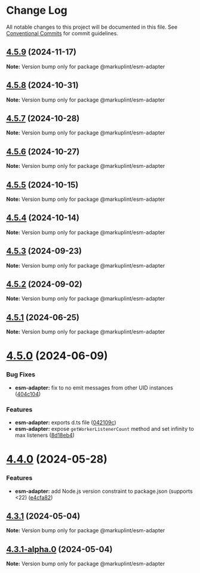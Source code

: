 # Change Log

All notable changes to this project will be documented in this file.
See [Conventional Commits](https://conventionalcommits.org) for commit guidelines.

## [4.5.9](https://github.com/markuplint/markuplint/compare/@markuplint/esm-adapter@4.5.8...@markuplint/esm-adapter@4.5.9) (2024-11-17)

**Note:** Version bump only for package @markuplint/esm-adapter

## [4.5.8](https://github.com/markuplint/markuplint/compare/@markuplint/esm-adapter@4.5.7...@markuplint/esm-adapter@4.5.8) (2024-10-31)

**Note:** Version bump only for package @markuplint/esm-adapter

## [4.5.7](https://github.com/markuplint/markuplint/compare/@markuplint/esm-adapter@4.5.6...@markuplint/esm-adapter@4.5.7) (2024-10-28)

**Note:** Version bump only for package @markuplint/esm-adapter

## [4.5.6](https://github.com/markuplint/markuplint/compare/@markuplint/esm-adapter@4.5.5...@markuplint/esm-adapter@4.5.6) (2024-10-27)

**Note:** Version bump only for package @markuplint/esm-adapter

## [4.5.5](https://github.com/markuplint/markuplint/compare/@markuplint/esm-adapter@4.5.4...@markuplint/esm-adapter@4.5.5) (2024-10-15)

**Note:** Version bump only for package @markuplint/esm-adapter

## [4.5.4](https://github.com/markuplint/markuplint/compare/@markuplint/esm-adapter@4.5.3...@markuplint/esm-adapter@4.5.4) (2024-10-14)

**Note:** Version bump only for package @markuplint/esm-adapter

## [4.5.3](https://github.com/markuplint/markuplint/compare/@markuplint/esm-adapter@4.5.2...@markuplint/esm-adapter@4.5.3) (2024-09-23)

**Note:** Version bump only for package @markuplint/esm-adapter

## [4.5.2](https://github.com/markuplint/markuplint/compare/@markuplint/esm-adapter@4.5.1...@markuplint/esm-adapter@4.5.2) (2024-09-02)

**Note:** Version bump only for package @markuplint/esm-adapter

## [4.5.1](https://github.com/markuplint/markuplint/compare/@markuplint/esm-adapter@4.5.0...@markuplint/esm-adapter@4.5.1) (2024-06-25)

**Note:** Version bump only for package @markuplint/esm-adapter

# [4.5.0](https://github.com/markuplint/markuplint/compare/@markuplint/esm-adapter@4.4.0...@markuplint/esm-adapter@4.5.0) (2024-06-09)

### Bug Fixes

- **esm-adapter:** fix to no emit messages from other UID instances ([404c104](https://github.com/markuplint/markuplint/commit/404c1043e63f53a961cc1cfd355f26e5dde8d780))

### Features

- **esm-adapter:** exports d.ts file ([042109c](https://github.com/markuplint/markuplint/commit/042109c0e5d1e46e6fd40e0c2faea843e6dd1751))
- **esm-adapter:** expose `getWorkerListenerCount` method and set infinity to max listeners ([8d18eb4](https://github.com/markuplint/markuplint/commit/8d18eb45bd37af0166d9b79f41e20ffb10fee409))

# [4.4.0](https://github.com/markuplint/markuplint/compare/@markuplint/esm-adapter@4.3.1...@markuplint/esm-adapter@4.4.0) (2024-05-28)

### Features

- **esm-adapter:** add Node.js version constraint to package.json (supports <22) ([e4cfa82](https://github.com/markuplint/markuplint/commit/e4cfa824a9c0916393b2b3115871a6900d428372))

## [4.3.1](https://github.com/markuplint/markuplint/compare/@markuplint/esm-adapter@4.3.1-alpha.0...@markuplint/esm-adapter@4.3.1) (2024-05-04)

**Note:** Version bump only for package @markuplint/esm-adapter

## [4.3.1-alpha.0](https://github.com/markuplint/markuplint/compare/@markuplint/esm-adapter@4.3.0...@markuplint/esm-adapter@4.3.1-alpha.0) (2024-05-04)

**Note:** Version bump only for package @markuplint/esm-adapter
